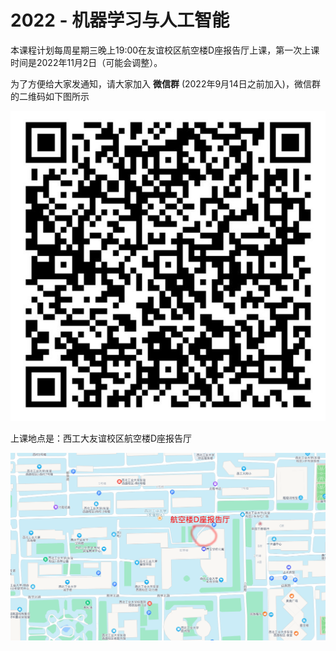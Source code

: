 # 2022 - 机器学习与人工智能



本课程计划每周星期三晚上19:00在友谊校区航空楼D座报告厅上课，第一次上课时间是2022年11月2日（可能会调整）。



为了方便给大家发通知，请大家加入 **微信群** (2022年9月14日之前加入)，微信群的二维码如下图所示

![qrcode](images/2022-mlai-wechat-group_s.jpg)

上课地点是：西工大友谊校区航空楼D座报告厅

![hangkonglou_d](images/hangkonglou_d.png)

